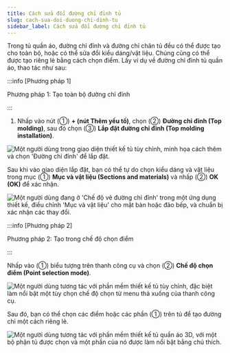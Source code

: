 ```yaml
---
title: Cách sửa đổi đường chỉ đỉnh tủ
slug: cach-sua-doi-duong-chi-dinh-tu
sidebar_label: Cách sửa đổi đường chỉ đỉnh tủ
---
```


Trong tủ quần áo, đường chỉ đỉnh và đường chỉ chân tủ đều có thể được tạo cho toàn bộ, hoặc có thể sửa đổi kiểu dáng/vật liệu. Chúng cũng có thể được tạo riêng lẻ bằng cách chọn điểm. Lấy ví dụ về đường chỉ đỉnh tủ quần áo, thao tác như sau:

:::info [Phương pháp 1]

Phương pháp 1: Tạo toàn bộ đường chỉ đỉnh

:::

1. Nhấp vào nút (①) **+ (nút Thêm yếu tố)**, chọn (②) **Đường chỉ đỉnh (Top molding)**, sau đó chọn (③) **Lắp đặt đường chỉ đỉnh (Top molding installation)**.

![Một người dùng trong giao diện thiết kế tủ tùy chỉnh, minh họa cách thêm và chọn 'Đường chỉ đỉnh' để lắp đặt.](https://storage.googleapis.com/jegavn_kb/images/036d92a9-cc20-4f5a-a4b8-bd074e0ec3e0.png)

Sau khi vào giao diện lắp đặt, bạn có thể tự do chọn kiểu dáng và vật liệu trong mục (①) **Mục và vật liệu (Sections and materials)** và nhấp (②) **OK (OK)** để xác nhận.

![Một người dùng đang ở 'Chế độ vẽ đường chỉ đỉnh' trong một ứng dụng thiết kế, điều chỉnh 'Mục và vật liệu' cho mặt bàn hoặc đảo bếp, và chuẩn bị xác nhận các thay đổi.](https://storage.googleapis.com/jegavn_kb/images/83f6ef34-ffce-4b3f-93e0-b43ffe1673b8.png)

:::info [Phương pháp 2]

Phương pháp 2: Tạo trong chế độ chọn điểm

:::

Nhấp vào (①) biểu tượng trên thanh công cụ và chọn (②) **Chế độ chọn điểm (Point selection mode)**.

![Một người dùng tương tác với phần mềm thiết kế tủ tùy chỉnh, đặc biệt làm nổi bật một tùy chọn chế độ chọn từ menu thả xuống của thanh công cụ.](https://storage.googleapis.com/jegavn_kb/images/fd1e1ee7-fafd-4ff3-b233-4040edf8a006.png)

Sau đó, bạn có thể chọn các điểm hoặc các phần (①) trên tủ để tạo đường chỉ một cách riêng lẻ.

![Một người dùng tương tác với phần mềm thiết kế tủ quần áo 3D, với một bộ phận tủ được chọn và một phần của nó được làm nổi bật bằng chú thích.](https://storage.googleapis.com/jegavn_kb/images/7ef8b26a-0202-4f9a-9ea4-72160101e65d.png)